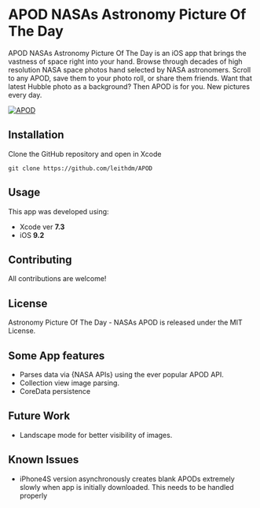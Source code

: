 # APOD NASAs Astronomy Picture Of The Day

APOD NASAs Astronomy Picture Of The Day is an iOS app that brings the vastness of space right into your hand. Browse through decades of high resolution NASA space photos hand selected by NASA astronomers. Scroll to any APOD, save them to your photo roll, or share them friends. Want that latest Hubble photo as a background? Then APOD is for you. New pictures every day.

[![APOD](https://j.gifs.com/jRJ5Rl.gif)](https://youtu.be/bVeNXoMjtXY)

## Installation

Clone the GitHub repository and open in Xcode

`git clone https://github.com/leithdm/APOD`

## Usage

This app was developed using: 
- Xcode ver **7.3**
- iOS **9.2**

## Contributing

All contributions are welcome!

## License

Astronomy Picture Of The Day - NASAs APOD is released under the MIT License.

## Some App features

- Parses data via {NASA APIs} using the ever popular APOD API.
- Collection view image parsing.
- CoreData persistence

## Future Work

- Landscape mode for better visibility of images.

## Known Issues

- iPhone4S version asynchronously creates blank APODs extremely slowly when app is initially downloaded. This needs to be handled properly 

